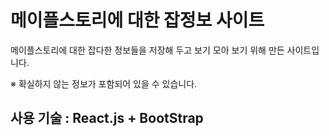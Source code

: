 # 메이플스토리에 대한 잡정보 사이트

메이플스토리에 대한 잡다한 정보들을 저장해 두고 보기 모아 보기 위해 만든 사이트입니다.

※ 확실하지 않는 정보가 포함되어 있을 수 있습니다.

## 사용 기술 : React.js + BootStrap
